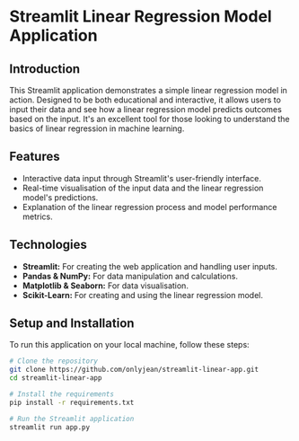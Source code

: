 # Streamlit Linear Regression Model Application

## Introduction
This Streamlit application demonstrates a simple linear regression model in action. Designed to be both educational and interactive, it allows users to input their data and see how a linear regression model predicts outcomes based on the input. It's an excellent tool for those looking to understand the basics of linear regression in machine learning.

## Features
- Interactive data input through Streamlit's user-friendly interface.
- Real-time visualisation of the input data and the linear regression model's predictions.
- Explanation of the linear regression process and model performance metrics.

## Technologies
- **Streamlit:** For creating the web application and handling user inputs.
- **Pandas & NumPy:** For data manipulation and calculations.
- **Matplotlib & Seaborn:** For data visualisation.
- **Scikit-Learn:** For creating and using the linear regression model.

## Setup and Installation
To run this application on your local machine, follow these steps:

```bash
# Clone the repository
git clone https://github.com/onlyjean/streamlit-linear-app.git
cd streamlit-linear-app

# Install the requirements
pip install -r requirements.txt

# Run the Streamlit application
streamlit run app.py
